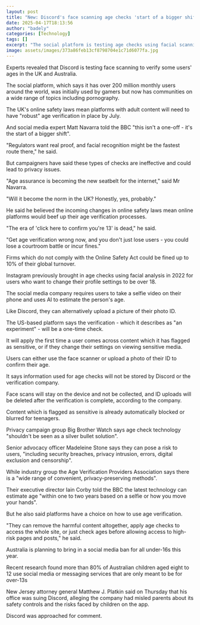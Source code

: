 ```yaml
---
layout: post
title: "New: Discord's face scanning age checks 'start of a bigger shift'"
date: 2025-04-17T18:13:56
author: "badely"
categories: [Technology]
tags: []
excerpt: "The social platform is testing age checks using facial scanning for access to sensitive content."
image: assets/images/373a86feb13cf8798704e1c71d6077fa.jpg
---
```


Experts revealed that Discord is testing face scanning to verify some users' ages in the UK and Australia.

The social platform, which says it has over 200 million monthly users around the world, was initially used by gamers but now has communities on a wide range of topics including pornography.

The UK's online safety laws mean platforms with adult content will need to have "robust" age verification in place by July.

And social media expert Matt Navarra told the BBC "this isn't a one-off - it's the start of a bigger shift".

"Regulators want real proof, and facial recognition might be the fastest route there," he said.

But campaigners have said these types of checks are ineffective and could lead to privacy issues.

"Age assurance is becoming the new seatbelt for the internet," said Mr Navarra. 

"Will it become the norm in the UK? Honestly, yes, probably."

He said he believed the incoming changes in online safety laws mean online platforms would beef up their age verification processes.

"The era of 'click here to confirm you're 13' is dead," he said.

"Get age verification wrong now, and you don't just lose users - you could lose a courtroom battle or incur fines."

Firms which do not comply with the Online Safety Act could be fined up to 10% of their global turnover.

Instagram previously brought in age checks using facial analysis in 2022 for users who want to change their profile settings to be over 18. 

The social media company requires users to take a selfie video on their phone and uses AI to estimate the person's age. 

Like Discord, they can alternatively upload a picture of their photo ID.

The US-based platform says the verification - which it describes as "an experiment" - will be a one-time check.

It will apply the first time a user comes across content which it has flagged as sensitive, or if they change their settings on viewing sensitive media.

Users can either use the face scanner or upload a photo of their ID to confirm their age.

It says information used for age checks will not be stored by Discord or the verification company. 

Face scans will stay on the device and not be collected, and ID uploads will be deleted after the verification is complete, according to the company.

Content which is flagged as sensitive is already automatically blocked or blurred for teenagers.

Privacy campaign group Big Brother Watch says age check technology "shouldn't be seen as a silver bullet solution".

Senior advocacy officer Madeleine Stone says they can pose a risk to users, "including security breaches, privacy intrusion, errors, digital exclusion and censorship".

While industry group the Age Verification Providers Association says there is a "wide range of convenient, privacy-preserving methods".

Their executive director Iain Corby told the BBC the latest technology can estimate age "within one to two years based on a selfie or how you move your hands".

But he also said platforms have a choice on how to use age verification.

"They can remove the harmful content altogether, apply age checks to access the whole site, or just check ages before allowing access to high-risk pages and posts," he said.

Australia is planning to bring in a social media ban for all under-16s this year. 

Recent research found more than 80% of Australian children aged eight to 12 use social media or messaging services that are only meant to be for over-13s

New Jersey attorney general Matthew J. Platkin said on Thursday that his office was suing Discord, alleging the company had misled parents about its safety controls and the risks faced by children on the app.

Discord was approached for comment.

